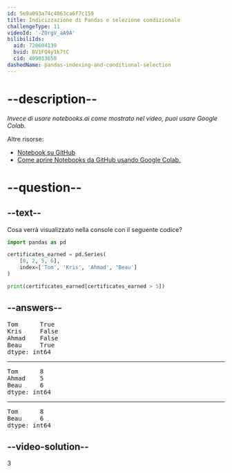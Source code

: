 ```yaml
---
id: 5e9a093a74c4063ca6f7c159
title: Indicizzazione di Pandas e selezione condizionale
challengeType: 11
videoId: '-ZOrgV_aA9A'
bilibiliIds:
  aid: 720604139
  bvid: BV1FQ4y1k7tC
  cid: 409013650
dashedName: pandas-indexing-and-conditional-selection
---
```


# --description--

*Invece di usare notebooks.ai come mostrato nel video, puoi usare Google Colab.*

Altre risorse:

-   [Notebook su GitHub](https://github.com/ine-rmotr-curriculum/freecodecamp-intro-to-pandas)
-   [Come aprire Notebooks da GitHub usando Google Colab.](https://colab.research.google.com/github/googlecolab/colabtools/blob/master/notebooks/colab-github-demo.ipynb)

# --question--

## --text--

Cosa verrà visualizzato nella console con il seguente codice?

```py
import pandas as pd

certificates_earned = pd.Series(
    [8, 2, 5, 6],
    index=['Tom', 'Kris', 'Ahmad', 'Beau']
)

print(certificates_earned[certificates_earned > 5])
```

## --answers--

<pre>
Tom      True
Kris     False
Ahmad    False
Beau     True
dtype: int64
</pre>

---

<pre>
Tom      8
Ahmad    5
Beau     6
dtype: int64
</pre>

---

<pre>
Tom      8
Beau     6
dtype: int64
</pre>

## --video-solution--

3

